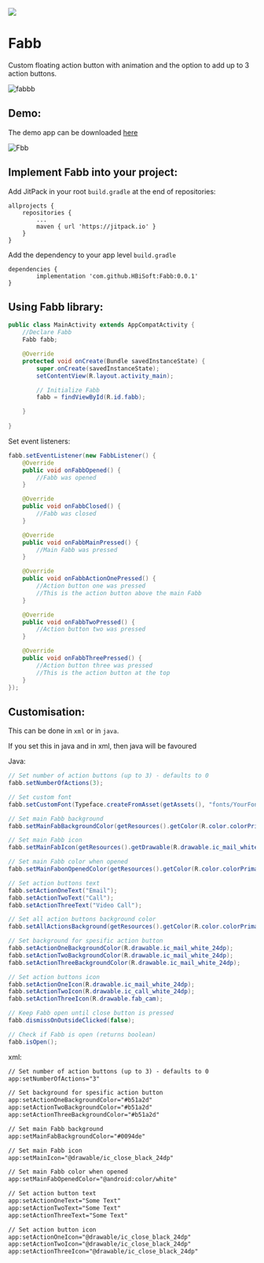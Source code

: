 [![](https://jitpack.io/v/HBiSoft/Fabb.svg)](https://jitpack.io/#HBiSoft/Fabb)

# Fabb

Custom floating action button with animation and the option to add up to 3 action buttons.

![fabbb](https://user-images.githubusercontent.com/35602540/75350983-10595600-58b0-11ea-9d11-72e2440644de.png)


Demo:
---

The demo app can be downloaded [here](https://github.com/HBiSoft/Fabb/releases/download/0.0.1/FabbDemo.apk)

![Fbb](https://user-images.githubusercontent.com/35602540/75451010-790c0580-5978-11ea-8ae9-1f8716e2210d.gif)

Implement Fabb into your project:
---

Add JitPack in your root `build.gradle` at the end of repositories:

	allprojects {
		repositories {
			...
			maven { url 'https://jitpack.io' }
		}
	}
  
Add the dependency to your app level `build.gradle`

	dependencies {
	        implementation 'com.github.HBiSoft:Fabb:0.0.1'
	}


Using Fabb library:
---

```java
public class MainActivity extends AppCompatActivity {
    //Declare Fabb
    Fabb fabb;

    @Override
    protected void onCreate(Bundle savedInstanceState) {
        super.onCreate(savedInstanceState);
        setContentView(R.layout.activity_main);

        // Initialize Fabb
        fabb = findViewById(R.id.fabb);

    }
    
}
```
Set event listeners:
```java
fabb.setEventListener(new FabbListener() {
    @Override
    public void onFabbOpened() {
        //Fabb was opened
    }

    @Override
    public void onFabbClosed() {
        //Fabb was closed
    }

    @Override
    public void onFabbMainPressed() {
        //Main Fabb was pressed
    }

    @Override
    public void onFabbActionOnePressed() {
        //Action button one was pressed
        //This is the action button above the main Fabb
    }

    @Override
    public void onFabbTwoPressed() {
        //Action button two was pressed
    }

    @Override
    public void onFabbThreePressed() {
        //Action button three was pressed
        //This is the action button at the top
    }
});
```

Customisation:
---
This can be done in `xml` or in `java`.

If you set this in java and in xml, then java will be favoured

Java:
```java
// Set number of action buttons (up to 3) - defaults to 0
fabb.setNumberOfActions(3);

// Set custom font
fabb.setCustomFont(Typeface.createFromAsset(getAssets(), "fonts/YourFont.otf"));

// Set main Fabb background
fabb.setMainFabBackgroundColor(getResources().getColor(R.color.colorPrimary));

// Set main Fabb icon
fabb.setMainFabIcon(getResources().getDrawable(R.drawable.ic_mail_white_24dp));

// Set main Fabb color when opened
fabb.setMainFabonOpenedColor(getResources().getColor(R.color.colorPrimary));

// Set action buttons text
fabb.setActionOneText("Email");
fabb.setActionTwoText("Call");
fabb.setActionThreeText("Video Call");

// Set all action buttons background color
fabb.setAllActionsBackground(getResources().getColor(R.color.colorPrimary));

// Set background for spesific action button
fabb.setActionOneBackgroundColor(R.drawable.ic_mail_white_24dp);
fabb.setActionTwoBackgroundColor(R.drawable.ic_mail_white_24dp);
fabb.setActionThreeBackgroundColor(R.drawable.ic_mail_white_24dp);

// Set action buttons icon
fabb.setActionOneIcon(R.drawable.ic_mail_white_24dp);
fabb.setActionTwoIcon(R.drawable.ic_call_white_24dp);
fabb.setActionThreeIcon(R.drawable.fab_cam);

// Keep Fabb open until close button is pressed
fabb.dismissOnOutsideClicked(false);

// Check if Fabb is open (returns boolean)
fabb.isOpen();
```
xml:
```xml
// Set number of action buttons (up to 3) - defaults to 0
app:setNumberOfActions="3"

// Set background for spesific action button
app:setActionOneBackgroundColor="#b51a2d"
app:setActionTwoBackgroundColor="#b51a2d"
app:setActionThreeBackgroundColor="#b51a2d"

// Set main Fabb background
app:setMainFabBackgroundColor="#0094de"

// Set main Fabb icon
app:setMainIcon="@drawable/ic_close_black_24dp"

// Set main Fabb color when opened
app:setMainFabOpenedColor="@android:color/white"

// Set action button text
app:setActionOneText="Some Text"
app:setActionTwoText="Some Text"
app:setActionThreeText="Some Text"

// Set action button icon
app:setActionOneIcon="@drawable/ic_close_black_24dp"
app:setActionTwoIcon="@drawable/ic_close_black_24dp"
app:setActionThreeIcon="@drawable/ic_close_black_24dp"
```

